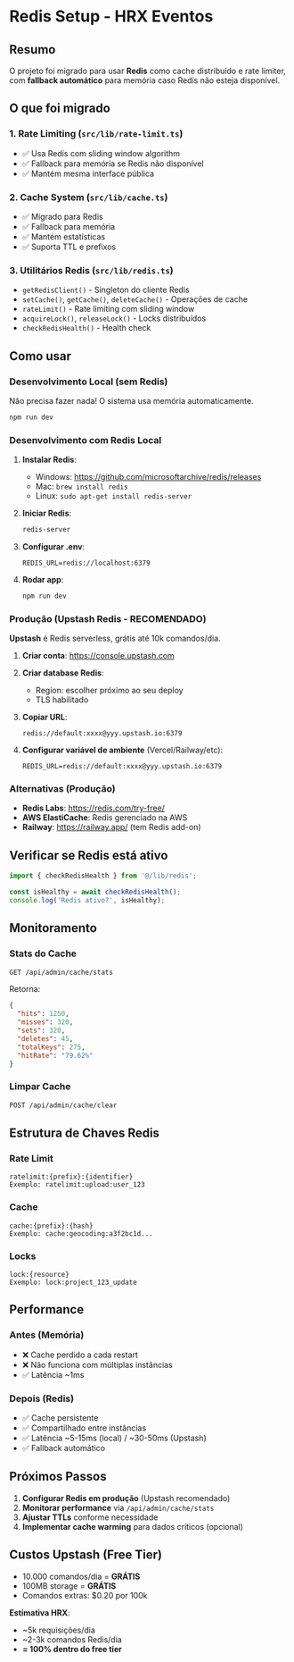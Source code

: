 # Redis Setup - HRX Eventos

## Resumo

O projeto foi migrado para usar **Redis** como cache distribuído e rate limiter, com **fallback automático** para memória caso Redis não esteja disponível.

## O que foi migrado

### 1. Rate Limiting (`src/lib/rate-limit.ts`)
- ✅ Usa Redis com sliding window algorithm
- ✅ Fallback para memória se Redis não disponível
- ✅ Mantém mesma interface pública

### 2. Cache System (`src/lib/cache.ts`)
- ✅ Migrado para Redis
- ✅ Fallback para memória
- ✅ Mantém estatísticas
- ✅ Suporta TTL e prefixos

### 3. Utilitários Redis (`src/lib/redis.ts`)
- `getRedisClient()` - Singleton do cliente Redis
- `setCache()`, `getCache()`, `deleteCache()` - Operações de cache
- `rateLimit()` - Rate limiting com sliding window
- `acquireLock()`, `releaseLock()` - Locks distribuídos
- `checkRedisHealth()` - Health check

## Como usar

### Desenvolvimento Local (sem Redis)

Não precisa fazer nada! O sistema usa memória automaticamente.

```bash
npm run dev
```

### Desenvolvimento com Redis Local

1. **Instalar Redis**:
   - Windows: https://github.com/microsoftarchive/redis/releases
   - Mac: `brew install redis`
   - Linux: `sudo apt-get install redis-server`

2. **Iniciar Redis**:
   ```bash
   redis-server
   ```

3. **Configurar .env**:
   ```env
   REDIS_URL=redis://localhost:6379
   ```

4. **Rodar app**:
   ```bash
   npm run dev
   ```

### Produção (Upstash Redis - RECOMENDADO)

**Upstash** é Redis serverless, grátis até 10k comandos/dia.

1. **Criar conta**: https://console.upstash.com

2. **Criar database Redis**:
   - Region: escolher próximo ao seu deploy
   - TLS habilitado

3. **Copiar URL**:
   ```
   redis://default:xxxx@yyy.upstash.io:6379
   ```

4. **Configurar variável de ambiente** (Vercel/Railway/etc):
   ```
   REDIS_URL=redis://default:xxxx@yyy.upstash.io:6379
   ```

### Alternativas (Produção)

- **Redis Labs**: https://redis.com/try-free/
- **AWS ElastiCache**: Redis gerenciado na AWS
- **Railway**: https://railway.app/ (tem Redis add-on)

## Verificar se Redis está ativo

```typescript
import { checkRedisHealth } from '@/lib/redis';

const isHealthy = await checkRedisHealth();
console.log('Redis ativo?', isHealthy);
```

## Monitoramento

### Stats do Cache
```bash
GET /api/admin/cache/stats
```

Retorna:
```json
{
  "hits": 1250,
  "misses": 320,
  "sets": 320,
  "deletes": 45,
  "totalKeys": 275,
  "hitRate": "79.62%"
}
```

### Limpar Cache
```bash
POST /api/admin/cache/clear
```

## Estrutura de Chaves Redis

### Rate Limit
```
ratelimit:{prefix}:{identifier}
Exemplo: ratelimit:upload:user_123
```

### Cache
```
cache:{prefix}:{hash}
Exemplo: cache:geocoding:a3f2bc1d...
```

### Locks
```
lock:{resource}
Exemplo: lock:project_123_update
```

## Performance

### Antes (Memória)
- ❌ Cache perdido a cada restart
- ❌ Não funciona com múltiplas instâncias
- ✅ Latência ~1ms

### Depois (Redis)
- ✅ Cache persistente
- ✅ Compartilhado entre instâncias
- ✅ Latência ~5-15ms (local) / ~30-50ms (Upstash)
- ✅ Fallback automático

## Próximos Passos

1. **Configurar Redis em produção** (Upstash recomendado)
2. **Monitorar performance** via `/api/admin/cache/stats`
3. **Ajustar TTLs** conforme necessidade
4. **Implementar cache warming** para dados críticos (opcional)

## Custos Upstash (Free Tier)

- 10.000 comandos/dia = **GRÁTIS**
- 100MB storage = **GRÁTIS**
- Comandos extras: $0.20 por 100k

**Estimativa HRX**:
- ~5k requisições/dia
- ~2-3k comandos Redis/dia
- **= 100% dentro do free tier**
